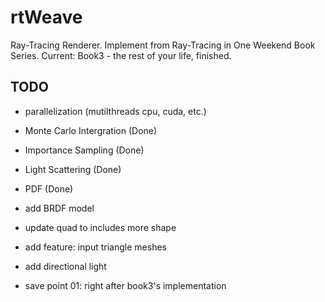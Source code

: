 # rtWeave
Ray-Tracing Renderer.
Implement from Ray-Tracing in One Weekend Book Series.
Current: Book3 - the rest of your life, finished.

## TODO
- parallelization (mutilthreads cpu, cuda, etc.)
- Monte Carlo Intergration (Done)
- Importance Sampling (Done)
- Light Scattering (Done)
- PDF (Done)
- add BRDF model
- update quad to includes more shape
- add feature: input triangle meshes
- add directional light


- save point 01: right after book3's implementation